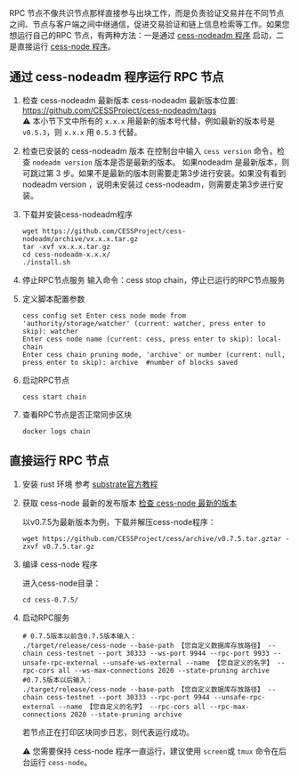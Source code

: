 RPC 节点不像共识节点那样直接参与出块工作，而是负责验证交易并在不同节点之间、节点与客户端之间中继通信，促进交易验证和链上信息检索等工作。如果您想运行自己的RPC 节点，有两种方法：一是通过 [cess-nodeadm 程序](https://github.com/CESSProject/cess-nodeadm) 启动，二是直接运行 [cess-node 程序](https://github.com/CESSProject/cess)。

## 通过 cess-nodeadm 程序运行 RPC 节点

1. 检查 cess-nodeadm 最新版本
   cess-nodeadm 最新版本位置: <https://github.com/CESSProject/cess-nodeadm/tags><br/>
   ⚠️ 本小节下文中所有的 `x.x.x` 用最新的版本号代替，例如最新的版本号是 `v0.5.3`，则 `x.x.x` 用 `0.5.3` 代替。

2. 检查已安装的 cess-nodeadm 版本
   在控制台中输入 `cess version` 命令，检查 `nodeadm version` 版本是否是最新的版本。
   如果nodeadm 是最新版本，则可跳过第 3 步。如果不是最新的版本则需要走第3步进行安装。如果没有看到 nodeadm version ，说明未安装过 cess-nodeadm，则需要走第3步进行安装。

3. 下载并安装cess-nodeadm程序
   ```shell
   wget https://github.com/CESSProject/cess-nodeadm/archive/vx.x.x.tar.gz
   tar -xvf vx.x.x.tar.gz
   cd cess-nodeadm-x.x.x/
   ./install.sh
   ```

4. 停止RPC节点服务
   输入命令：cess stop chain，停止已运行的RPC节点服务

5. 定义脚本配置参数
   ```shell
   cess config set Enter cess node mode from 'authority/storage/watcher' (current: watcher, press enter to skip): watcher
   Enter cess node name (current: cess, press enter to skip): local-chain
   Enter cess chain pruning mode, 'archive' or number (current: null, press enter to skip): archive  #number of blocks saved
   ```

6. 启动RPC节点
   ```shell
   cess start chain
   ```

7. 查看RPC节点是否正常同步区块
   ```shell
   docker logs chain
   ```

## 直接运行 RPC 节点

1. 安装 rust 环境
   参考 [substrate官方教程](https://docs.substrate.io/install/)

2. 获取 cess-node 最新的发布版本
   [检查 cess-node 最新的版本](https://github.com/CESSProject/cess/tags)

   以v0.7.5为最新版本为例，下载并解压cess-node程序：

   ```shell
   wget https://github.com/CESSProject/cess/archive/v0.7.5.tar.gztar -zxvf v0.7.5.tar.gz
   ```

3. 编译 cess-node 程序

   进入cess-node目录：
   ```shell
   cd cess-0.7.5/
   ```

4. 启动RPC服务
   ```shell
   # 0.7.5版本以前含0.7.5版本输入：
   ./target/release/cess-node --base-path 【您自定义数据库存放路径】 --chain cess-testnet --port 30333 --ws-port 9944 --rpc-port 9933 --unsafe-rpc-external --unsafe-ws-external --name 【您自定义的名字】 --rpc-cors all --ws-max-connections 2020 --state-pruning archive
   #0.7.5版本以后输入：
   ./target/release/cess-node --base-path 【您自定义数据库存放路径】 --chain cess-testnet --port 30333 --rpc-port 9944 --unsafe-rpc-external --name 【您自定义的名字】 --rpc-cors all --rpc-max-connections 2020 --state-pruning archive
   ```

   若节点正在打印区块同步日志，则代表运行成功。

   ⚠️ 您需要保持 cess-node 程序一直运行，建议使用 `screen`或 `tmux` 命令在后台运行 `cess-node`。
